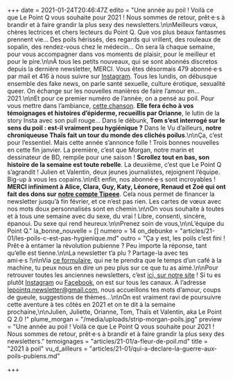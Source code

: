 +++
date = 2021-01-24T20:46:47Z
edito = "Une année au poil&nbsp;! Voilà ce que Le Point Q vous souhaite pour 2021&nbsp;! Nous sommes de retour, prêt·e·s à brandir et à faire grandir la plus sexy des newsletters.\n\nMeilleurs vœux, chères lectrices et chers lecteurs du Point Q. Que vos plus beaux fantasmes prennent vie... Des poils hérissés, des regards qui vrillent, des rouleaux de sopalin, des rendez-vous chez le médecin... On sera là chaque semaine, pour vous accompagner dans vos moments de plaisir, pour le meilleur et pour le pire.\n\nÀ tous les petits nouveaux, qui se sont abonnés discretos depuis la dernière newsletter, MERCI. Vous êtes désormais 479 abonné·e·s par mail et 416 à nous suivre sur [Instagram](https://www.instagram.com/lepoint.q/). Tous les lundis, on débusque ensemble des fake news, on parle santé sexuelle, culture érotique, sexualité queer. On échange sur les nouvelles manières de faire l’amour en... 2021.\n\nEt pour ce premier numéro de l’année, on a pensé au poil. Pour vous mettre dans l’ambiance, [cette chanson](https://www.youtube.com/watch?v=cVLBFpg8rrg). **Elle fera écho à vos témoignages et histoires d’épiderme, recueillis par Orianne**, le lutin de la story Insta avec son pull rouge... Dans le débunk, **Tom s’est interrogé sur le sens du poil&nbsp;: est-il vraiment peu hygiénique&nbsp;?** Dans le Vu d’ailleurs, **notre chroniqueuse Thaïs fait un tour du monde des clichés poilus**.\n\nÇa, c’est pour l’essentiel. Mais cette année s’annonce folle&nbsp;! Trois bonnes nouvelles en cette fin janvier. La première, c’est que Morgan, notre marin et dessinateur de BD, rempile pour une saison&nbsp;! **Scrollez tout en bas, son histoire de la semaine est toute rebelle**. La deuxième, c’est que Le Point Q s’agrandit&nbsp;! Julien et Valentin, deux jeunes journalistes, rejoignent l’équipe. Big-up à vous les copains.\n\nEt enfin, nos abonné·e·s sont incroyables&nbsp;! **MERCI infiniment à Alice, Clara, Guy, Katy, Léonore, Renaud et Zoé qui ont fait des dons sur** [**notre compte Tipeee**](https://fr.tipeee.com/le-point-q). Cela nous permet de financer la newsletter jusqu’à fin février, et ce n’est pas rien. Les cartes de vœux avec nos mots doux personnalisés sont en chemin.\n\nOn vous souhaite à toutes et à tous une semaine avec du sexe, du vrai&nbsp;! Libre, consenti, sincère, épanoui. Du sexe qui rend heureux.\n\nPrenez soin de vous,\n\nL’équipe du Point Q."
la_bonne_nouvelle = []
numero = 14
on_debunke = "articles/21-01/les-poils-c-est-pas-hygienique.md"
outro = "Ça y est, les poils c’est fini&nbsp;! Prêt·e à entamer la révolution pubienne&nbsp;? Peu importe la réponse, tant qu’elle est tienne.\n\nLa newsletter t’a plu&nbsp;? Partage-la avec tes ami·e·s&nbsp;!\n\nVia [ce formulaire](https://forms.gle/ZoyiEjoiMkbsM59S9), qui ne te prendra que le temps d’un café à la machine, tu peux nous en dire un peu plus sur ce que tu as aimé.\n\nPour retrouver toutes les anciennes newsletters, c’est [ici, sur notre site](https://lepointq.com/newsletters/)&nbsp;! Si tu es plutôt [Instagram](https://www.instagram.com/lepoint.q/) ou [Facebook](https://www.facebook.com/lepointq.news), on est sur tous les canaux. À l’adresse [lepointq.newsletter@gmail.com](mailto:lepointq.newsletter@gmail.com), nous accueillons tes mots d’amour, coups de gueule, suggestions de thèmes...\n\nOn est vraiment ravi de poursuivre cette aventure à tes côtés en 2021 et on te dit à la semaine prochaine,\n\nJulien, Juliette, Orianne, Tom, Thaïs et Valentin, aka Le Point Q 2.0&nbsp;!"
plume_morgan = "/media/uploads/strip-morgan-poils.jpg"
preview = "Une année au poil&nbsp;! Voilà ce que Le Point Q vous souhaite pour 2021&nbsp;! Nous sommes de retour, prêt·e·s à brandir et à faire grandir la plus sexy des newsletters."
temoignages = "articles/21-01/a-fleur-de-poil.md"
title = "2021 à poil"
vu_d_ailleurs = "articles/21-01/qui-a-declare-la-guerre-aux-poils-pubiens.md"

+++
